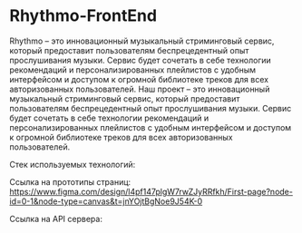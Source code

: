 # Rhythmo-FrontEnd
Rhythmo – это инновационный музыкальный стриминговый сервис, который предоставит пользователям беспрецедентный опыт прослушивания музыки. Сервис будет сочетать в себе технологии рекомендаций и персонализированных плейлистов с удобным интерфейсом и доступом к огромной библиотеке треков для всех авторизованных пользователей. Наш проект – это инновационный музыкальный стриминговый сервис, который предоставит пользователям беспрецедентный опыт прослушивания музыки. Сервис будет сочетать в себе технологии рекомендаций и персонализированных плейлистов с удобным интерфейсом и доступом к огромной библиотеке треков для всех авторизованных пользователей.

Стек используемых технологий:

Ссылка на прототипы страниц: https://www.figma.com/design/l4pf147plgW7rwZJyRRfkh/First-page?node-id=0-1&node-type=canvas&t=jnYOjtBgNoe9J54K-0

Ссылка на API сервера:
